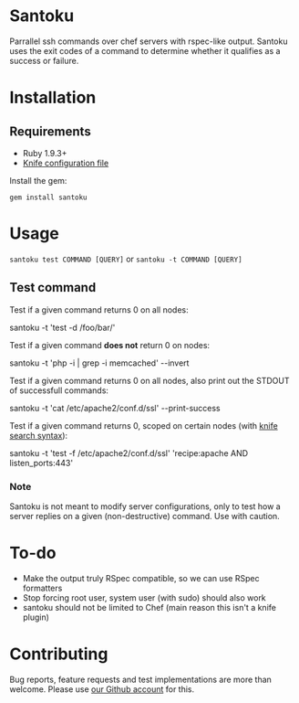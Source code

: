 Santoku
=======

Parrallel ssh commands over chef servers with rspec-like output. Santoku uses the exit codes of a command to determine whether it qualifies as a success or failure.

Installation
============

## Requirements

 * Ruby 1.9.3+
 * [Knife configuration file](http://docs.opscode.com/config_rb_knife.html)

Install the gem:

    gem install santoku

Usage
=====

`santoku test COMMAND [QUERY]` or `santoku -t COMMAND [QUERY]`

## Test command

Test if a given command returns 0 on all nodes:

  santoku -t 'test -d /foo/bar/'

Test if a given command **does not** return 0 on nodes:

  santoku -t 'php -i | grep -i memcached' --invert

Test if a given command returns 0 on all nodes, also print out the STDOUT of successfull commands:

  santoku -t 'cat /etc/apache2/conf.d/ssl' --print-success

Test if a given command returns 0, scoped on certain nodes (with [knife search syntax](http://docs.opscode.com/knife_search.html)):

  santoku -t 'test -f /etc/apache2/conf.d/ssl' 'recipe:apache AND listen_ports:443'

### Note

Santoku is not meant to modify server configurations, only to test how a server replies on a given (non-destructive) command. Use with caution.

To-do
=====

 * Make the output truly RSpec compatible, so we can use RSpec formatters
 * Stop forcing root user, system user (with sudo) should also work
 * santoku should not be limited to Chef (main reason this isn't a knife plugin)

Contributing
============

Bug reports, feature requests and test implementations are more than welcome. Please use [our Github account](https://github.com/openminds/santoku) for this.
